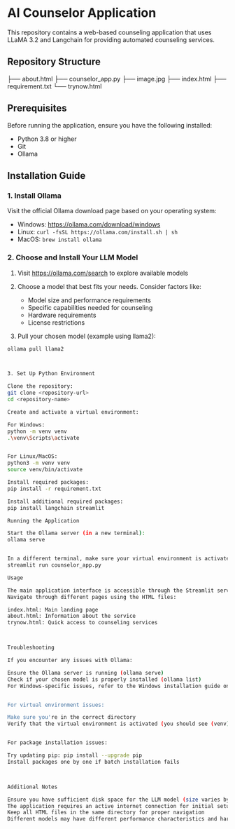# AI Counselor Application

This repository contains a web-based counseling application that uses LLaMA 3.2 and Langchain for providing automated counseling services.

## Repository Structure

├── about.html
├── counselor_app.py
├── image.jpg
├── index.html
├── requirement.txt
└── trynow.html

## Prerequisites

Before running the application, ensure you have the following installed:
- Python 3.8 or higher
- Git
- Ollama

## Installation Guide

### 1. Install Ollama

Visit the official Ollama download page based on your operating system:
- Windows: https://ollama.com/download/windows
- Linux: `curl -fsSL https://ollama.com/install.sh | sh`
- MacOS: `brew install ollama`

### 2. Choose and Install Your LLM Model

1. Visit https://ollama.com/search to explore available models
2. Choose a model that best fits your needs. Consider factors like:
   - Model size and performance requirements
   - Specific capabilities needed for counseling
   - Hardware requirements
   - License restrictions

3. Pull your chosen model (example using llama2):
```bash
ollama pull llama2



3. Set Up Python Environment

Clone the repository:
git clone <repository-url>
cd <repository-name>

Create and activate a virtual environment:

For Windows:
python -m venv venv
.\venv\Scripts\activate


For Linux/MacOS:
python3 -m venv venv
source venv/bin/activate

Install required packages:
pip install -r requirement.txt

Install additional required packages:
pip install langchain streamlit

Running the Application

Start the Ollama server (in a new terminal):
ollama serve


In a different terminal, make sure your virtual environment is activated, then run the Streamlit application:
streamlit run counselor_app.py

Usage

The main application interface is accessible through the Streamlit server
Navigate through different pages using the HTML files:

index.html: Main landing page
about.html: Information about the service
trynow.html: Quick access to counseling services



Troubleshooting

If you encounter any issues with Ollama:

Ensure the Ollama server is running (ollama serve)
Check if your chosen model is properly installed (ollama list)
For Windows-specific issues, refer to the Windows installation guide on Ollama's website


For virtual environment issues:

Make sure you're in the correct directory
Verify that the virtual environment is activated (you should see (venv) in your terminal)


For package installation issues:

Try updating pip: pip install --upgrade pip
Install packages one by one if batch installation fails



Additional Notes

Ensure you have sufficient disk space for the LLM model (size varies by model choice)
The application requires an active internet connection for initial setup
Keep all HTML files in the same directory for proper navigation
Different models may have different performance characteristics and hardware requirements
